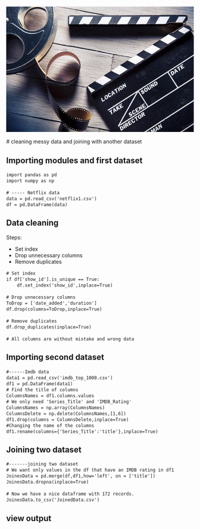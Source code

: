 <p align="center">
  <img src="https://github.com/Marjanj67/DataAnalysis/blob/b87b24f79c46ed2fb9e0264953bbeae19293df33/Cleaning%20messy%20data/film1.jpg" />
</p>
# cleaning messy data and joining with another dataset

## Importing modules and first dataset
```
import pandas as pd
import numpy as np

# ----- Netflix data
data = pd.read_csv('netflix1.csv')
df = pd.DataFrame(data)

```



## Data cleaning
Steps:
* Set index
* Drop unnecessary columns
* Remove duplicates
```
# Set index
if df['show_id'].is_unique == True:
    df.set_index('show_id',inplace=True)

# Drop unnecessary columns
ToDrop = ['date_added','duration']
df.drop(columns=ToDrop,inplace=True)

# Remove duplicates
df.drop_duplicates(inplace=True)

# All columns are without mistake and wrong data
```
## Importing second dataset
```
#------Imdb data
data1 = pd.read_csv('imdb_top_1000.csv')
df1 = pd.DataFrame(data1)
# Find the title of columns
ColumnsNames = df1.columns.values
# We only need 'Series_Title' and 'IMDB_Rating'
ColumnsNames = np.array(ColumnsNames)
ColumnsDelete = np.delete(ColumnsNames,[1,6])
df1.drop(columns = ColumnsDelete,inplace=True)
#Changing the name of the columns
df1.rename(columns={'Series_Title':'title'},inplace=True)
```

## Joining two dataset
```
#-------joining two dataset
# We want only values in the df that have an IMDB rating in df1
JoinesData = pd.merge(df,df1,how='left', on = ['title'])
JoinesData.dropna(inplace=True)

# Now we have a nice dataframe with 172 records.
JoinesData.to_csv('JoinedData.csv')
```

## view output
